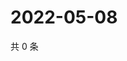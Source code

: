 # 2022-05-08

共 0 条

<!-- BEGIN WEIBO -->
<!-- 最后更新时间 Sun May 08 2022 09:21:11 GMT+0800 (China Standard Time) -->

<!-- END WEIBO -->
